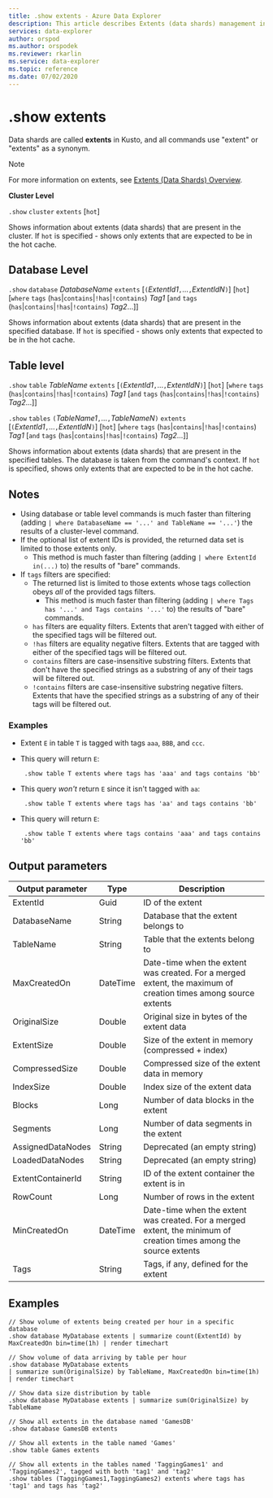 ```yaml
---
title: .show extents - Azure Data Explorer
description: This article describes Extents (data shards) management in Azure Data Explorer.
services: data-explorer
author: orspod
ms.author: orspodek
ms.reviewer: rkarlin
ms.service: data-explorer
ms.topic: reference
ms.date: 07/02/2020
---
```


# .show extents

Data shards are called **extents** in Kusto, and all commands use "extent" or "extents" as a synonym.

> [!NOTE]
> For more information on extents, see [Extents (Data Shards) Overview](extents-overview.md).

**Cluster Level**

`.show` `cluster` `extents` [`hot`]

Shows information about extents (data shards) that are present in the cluster.
If `hot` is specified - shows only extents that are expected to be in the hot cache.

## Database Level

`.show` `database` *DatabaseName* `extents` [`(`*ExtentId1*`,`...`,`*ExtentIdN*`)`] [`hot`] [`where` `tags` (`has`|`contains`|`!has`|`!contains`) *Tag1* [`and` `tags` (`has`|`contains`|`!has`|`!contains`) *Tag2*...]]

Shows information about extents (data shards) that are present in the specified database.
If `hot` is specified - shows only extents that expected to be in the hot cache.

## Table level

`.show` `table` *TableName* `extents` [`(`*ExtentId1*`,`...`,`*ExtentIdN*`)`] [`hot`] [`where` `tags` (`has`|`contains`|`!has`|`!contains`) *Tag1* [`and` `tags` (`has`|`contains`|`!has`|`!contains`) *Tag2*...]]

`.show` `tables` `(`*TableName1*`,`...`,`*TableNameN*`)` `extents` [`(`*ExtentId1*`,`...`,`*ExtentIdN*`)`] [`hot`] [`where` `tags` (`has`|`contains`|`!has`|`!contains`) *Tag1* [`and` `tags` (`has`|`contains`|`!has`|`!contains`) *Tag2*...]]

Shows information about extents (data shards) that are present in the specified tables. The database is taken from the command's context.
If `hot` is specified, shows only extents that are expected to be in the hot cache.

## Notes

* Using database or table level commands is much faster than filtering (adding `| where DatabaseName == '...' and TableName == '...'`) the results of a cluster-level command.
* If the optional list of extent IDs is provided, the returned data set is limited to those extents only.
    * This method is much faster than filtering (adding `| where ExtentId in(...)` to) the results of "bare" commands.
* If `tags` filters are specified:
  * The returned list is limited to those extents whose tags collection obeys *all* of the provided tags filters.
    * This method is much faster than filtering (adding `| where Tags has '...' and Tags contains '...'` to) the results of "bare" commands.
  * `has` filters are equality filters. Extents that aren't tagged with either of the specified tags will be filtered out.
  * `!has` filters are equality negative filters. Extents that are tagged with either of the specified tags will be filtered out.
  * `contains` filters are case-insensitive substring filters. Extents that don't have the specified strings as a substring of any of their tags will be filtered out.
  * `!contains` filters are case-insensitive substring negative filters. Extents that have the specified strings as a substring of any of their tags will be filtered out.
  
### Examples
    
* Extent `E` in table `T` is tagged with tags `aaa`, `BBB`, and `ccc`.
* This query will return `E`:
    
   ```kusto
    .show table T extents where tags has 'aaa' and tags contains 'bb'
   ```
   
* This query *won't* return `E` since it isn't tagged with `aa`:
    
   ```kusto
    .show table T extents where tags has 'aa' and tags contains 'bb'
   ```
    
* This query will return `E`:
    
   ```kusto
    .show table T extents where tags contains 'aaa' and tags contains 'bb' 
   ```

## Output parameters

|Output parameter |Type |Description |
|---|---|---|
|ExtentId |Guid |ID of the extent 
|DatabaseName |String |Database that the extent belongs to
|TableName |String |Table that the extents belong to
|MaxCreatedOn |DateTime |Date-time when the extent was created. For a merged extent, the maximum of creation times among source extents
|OriginalSize |Double |Original size in bytes of the extent data
|ExtentSize |Double |Size of the extent in memory (compressed + index)
|CompressedSize |Double |Compressed size of the extent data in memory
|IndexSize |Double |Index size of the extent data
|Blocks |Long |Number of data blocks in the extent
|Segments |Long |Number of data segments in the extent
|AssignedDataNodes |String | Deprecated (an empty string)
|LoadedDataNodes |String |Deprecated (an empty string)
|ExtentContainerId |String | ID of the extent container the extent is in
|RowCount |Long |Number of rows in the extent
|MinCreatedOn |DateTime |Date-time when the extent was created. For a merged extent, the minimum of creation times among the source extents
|Tags|String|Tags, if any, defined for the extent
 
## Examples

```kusto 
// Show volume of extents being created per hour in a specific database
.show database MyDatabase extents | summarize count(ExtentId) by MaxCreatedOn bin=time(1h) | render timechart  

// Show volume of data arriving by table per hour
.show database MyDatabase extents  
| summarize sum(OriginalSize) by TableName, MaxCreatedOn bin=time(1h)  
| render timechart

// Show data size distribution by table
.show database MyDatabase extents | summarize sum(OriginalSize) by TableName

// Show all extents in the database named 'GamesDB'
.show database GamesDB extents

// Show all extents in the table named 'Games'
.show table Games extents

// Show all extents in the tables named 'TaggingGames1' and 'TaggingGames2', tagged with both 'tag1' and 'tag2'
.show tables (TaggingGames1,TaggingGames2) extents where tags has 'tag1' and tags has 'tag2'
```
